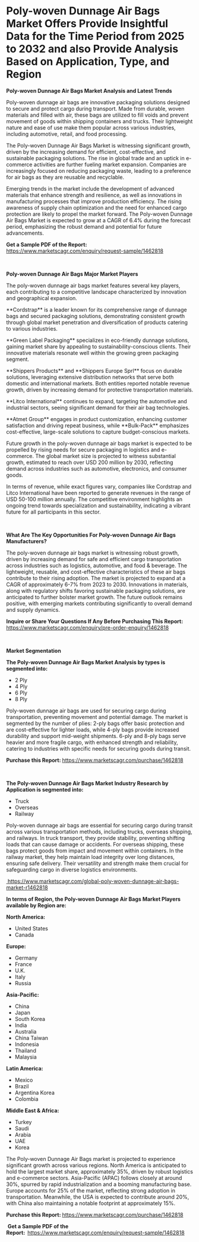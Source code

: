 <p><h1>Poly-woven Dunnage Air Bags Market Offers Provide Insightful Data for the Time Period from 2025 to 2032 and also Provide Analysis Based on Application, Type, and Region</h1></p><p><strong>Poly-woven Dunnage Air Bags Market Analysis and Latest Trends</strong></p>
<p><p>Poly-woven dunnage air bags are innovative packaging solutions designed to secure and protect cargo during transport. Made from durable, woven materials and filled with air, these bags are utilized to fill voids and prevent movement of goods within shipping containers and trucks. Their lightweight nature and ease of use make them popular across various industries, including automotive, retail, and food processing.</p><p>The Poly-woven Dunnage Air Bags Market is witnessing significant growth, driven by the increasing demand for efficient, cost-effective, and sustainable packaging solutions. The rise in global trade and an uptick in e-commerce activities are further fueling market expansion. Companies are increasingly focused on reducing packaging waste, leading to a preference for air bags as they are reusable and recyclable.</p><p>Emerging trends in the market include the development of advanced materials that enhance strength and resilience, as well as innovations in manufacturing processes that improve production efficiency. The rising awareness of supply chain optimization and the need for enhanced cargo protection are likely to propel the market forward. The Poly-woven Dunnage Air Bags Market is expected to grow at a CAGR of 6.4% during the forecast period, emphasizing the robust demand and potential for future advancements.</p></p>
<p><strong>Get a Sample PDF of the Report:&nbsp;</strong> <a href="https://www.marketscagr.com/enquiry/request-sample/1462818?utm_campaign=3651&utm_medium=2&utm_source=Github&utm_content=ia&utm_term=19042025&utm_id=poly-woven-dunnage-air-bags">https://www.marketscagr.com/enquiry/request-sample/1462818</a></p>
<p>&nbsp;</p>
<p><strong>Poly-woven Dunnage Air Bags Major Market Players</strong></p>
<p><p>The poly-woven dunnage air bags market features several key players, each contributing to a competitive landscape characterized by innovation and geographical expansion. </p><p>**Cordstrap** is a leader known for its comprehensive range of dunnage bags and secured packaging solutions, demonstrating consistent growth through global market penetration and diversification of products catering to various industries. </p><p>**Green Label Packaging** specializes in eco-friendly dunnage solutions, gaining market share by appealing to sustainability-conscious clients. Their innovative materials resonate well within the growing green packaging segment. </p><p>**Shippers Products** and **Shippers Europe Sprl** focus on durable solutions, leveraging extensive distribution networks that serve both domestic and international markets. Both entities reported notable revenue growth, driven by increasing demand for protective transportation materials. </p><p>**Litco International** continues to expand, targeting the automotive and industrial sectors, seeing significant demand for their air bag technologies. </p><p>**Atmet Group** engages in product customization, enhancing customer satisfaction and driving repeat business, while **Bulk-Pack** emphasizes cost-effective, large-scale solutions to capture budget-conscious markets. </p><p>Future growth in the poly-woven dunnage air bags market is expected to be propelled by rising needs for secure packaging in logistics and e-commerce. The global market size is projected to witness substantial growth, estimated to reach over USD 200 million by 2030, reflecting demand across industries such as automotive, electronics, and consumer goods.</p><p>In terms of revenue, while exact figures vary, companies like Cordstrap and Litco International have been reported to generate revenues in the range of USD 50-100 million annually. The competitive environment highlights an ongoing trend towards specialization and sustainability, indicating a vibrant future for all participants in this sector.</p></p>
<p>&nbsp;</p>
<p><strong>What Are The Key Opportunities For Poly-woven Dunnage Air Bags Manufacturers?</strong></p>
<p><p>The poly-woven dunnage air bags market is witnessing robust growth, driven by increasing demand for safe and efficient cargo transportation across industries such as logistics, automotive, and food & beverage. The lightweight, reusable, and cost-effective characteristics of these air bags contribute to their rising adoption. The market is projected to expand at a CAGR of approximately 6-7% from 2023 to 2030. Innovations in materials, along with regulatory shifts favoring sustainable packaging solutions, are anticipated to further bolster market growth. The future outlook remains positive, with emerging markets contributing significantly to overall demand and supply dynamics.</p></p>
<p><strong>Inquire or Share Your Questions If Any Before Purchasing This Report:</strong> <a href="https://www.marketscagr.com/enquiry/pre-order-enquiry/1462818?utm_campaign=3651&utm_medium=2&utm_source=Github&utm_content=ia&utm_term=19042025&utm_id=poly-woven-dunnage-air-bags">https://www.marketscagr.com/enquiry/pre-order-enquiry/1462818</a></p>
<p>&nbsp;</p>
<p><strong>Market Segmentation</strong></p>
<p><strong>The Poly-woven Dunnage Air Bags Market Analysis by types is segmented into:</strong></p>
<p><ul><li>2 Ply</li><li>4 Ply</li><li>6 Ply</li><li>8 Ply</li></ul></p>
<p><p>Poly-woven dunnage air bags are used for securing cargo during transportation, preventing movement and potential damage. The market is segmented by the number of plies: 2-ply bags offer basic protection and are cost-effective for lighter loads, while 4-ply bags provide increased durability and support mid-weight shipments. 6-ply and 8-ply bags serve heavier and more fragile cargo, with enhanced strength and reliability, catering to industries with specific needs for securing goods during transit.</p></p>
<p><strong>Purchase this Report:&nbsp;</strong><a href="https://www.marketscagr.com/purchase/1462818?utm_campaign=3651&utm_medium=2&utm_source=Github&utm_content=ia&utm_term=19042025&utm_id=poly-woven-dunnage-air-bags">https://www.marketscagr.com/purchase/1462818</a></p>
<p>&nbsp;</p>
<p><strong>The Poly-woven Dunnage Air Bags Market Industry Research by Application is segmented into:</strong></p>
<p><ul><li>Truck</li><li>Overseas</li><li>Railway</li></ul></p>
<p><p>Poly-woven dunnage air bags are essential for securing cargo during transit across various transportation methods, including trucks, overseas shipping, and railways. In truck transport, they provide stability, preventing shifting loads that can cause damage or accidents. For overseas shipping, these bags protect goods from impact and movement within containers. In the railway market, they help maintain load integrity over long distances, ensuring safe delivery. Their versatility and strength make them crucial for safeguarding cargo in diverse logistics environments.</p></p>
<p><a href="https://www.marketscagr.com/global-poly-woven-dunnage-air-bags-market-r1462818?utm_campaign=3651&utm_medium=2&utm_source=Github&utm_content=ia&utm_term=19042025&utm_id=poly-woven-dunnage-air-bags">&nbsp;https://www.marketscagr.com/global-poly-woven-dunnage-air-bags-market-r1462818</a></p>
<p><strong>In terms of Region, the Poly-woven Dunnage Air Bags Market Players available by Region are:</strong></p>
<p>
    <p> <strong> North America: </strong>
        <ul>
            <li>United States</li>
            <li>Canada</li>
        </ul>
        </p> 
    <p> <strong> Europe: </strong>
        <ul>
            <li>Germany</li>
            <li>France</li>
            <li>U.K.</li>
            <li>Italy</li>
            <li>Russia</li>
        </ul>
        </p> 
    <p> <strong> Asia-Pacific: </strong>
        <ul>
            <li>China</li>
            <li>Japan</li>
            <li>South Korea</li>
            <li>India</li>
            <li>Australia</li>
            <li>China Taiwan</li>
            <li>Indonesia</li>
            <li>Thailand</li>
            <li>Malaysia</li>
        </ul>
        </p> 
    <p> <strong> Latin America: </strong>
        <ul>
            <li>Mexico</li>
            <li>Brazil</li>
            <li>Argentina Korea</li>
            <li>Colombia</li>
        </ul>
        </p> 
    <p> <strong> Middle East & Africa: </strong>
        <ul>
            <li>Turkey</li>
            <li>Saudi</li>
            <li>Arabia</li>
            <li>UAE</li>
            <li>Korea</li>
        </ul>
    </p>
    </p>
<p><p>The Poly-woven Dunnage Air Bags market is projected to experience significant growth across various regions. North America is anticipated to hold the largest market share, approximately 35%, driven by robust logistics and e-commerce sectors. Asia-Pacific (APAC) follows closely at around 30%, spurred by rapid industrialization and a booming manufacturing base. Europe accounts for 25% of the market, reflecting strong adoption in transportation. Meanwhile, the USA is expected to contribute around 20%, with China also maintaining a notable footprint at approximately 15%.</p></p>
<p><strong>Purchase this Report: </strong><a href="https://www.marketscagr.com/purchase/1462818?utm_campaign=3651&utm_medium=2&utm_source=Github&utm_content=ia&utm_term=19042025&utm_id=poly-woven-dunnage-air-bags">https://www.marketscagr.com/purchase/1462818</a></p>
<p>&nbsp;<strong>Get a Sample PDF of the Report:&nbsp;&nbsp;</strong><a href="https://www.marketscagr.com/enquiry/request-sample/1462818?utm_campaign=3651&utm_medium=2&utm_source=Github&utm_content=ia&utm_term=19042025&utm_id=poly-woven-dunnage-air-bags">https://www.marketscagr.com/enquiry/request-sample/1462818</a></p>
<p><strong></strong></p>
<p><p></p><p></p><p></p></p>